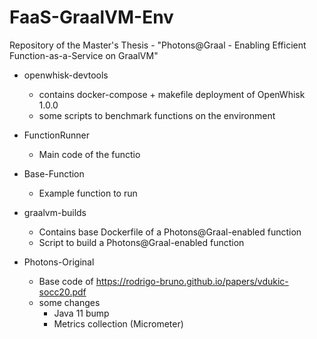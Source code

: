 # FaaS-GraalVM-Env

Repository of the Master's Thesis - "Photons@Graal - Enabling Efficient Function-as-a-Service on GraalVM"

- openwhisk-devtools 
    - contains docker-compose + makefile deployment of OpenWhisk 1.0.0 
    - some scripts to benchmark functions on the environment
    
- FunctionRunner    
    - Main code of the functio 

- Base-Function
  - Example function to run
  
- graalvm-builds
  - Contains base Dockerfile of a Photons@Graal-enabled function
  - Script to build a Photons@Graal-enabled function

- Photons-Original
  - Base code of https://rodrigo-bruno.github.io/papers/vdukic-socc20.pdf
  - some changes
    - Java 11 bump
    - Metrics collection (Micrometer)
